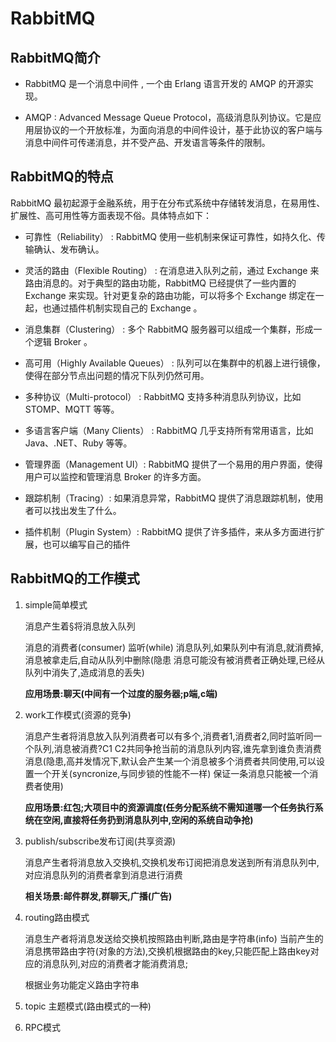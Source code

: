 # RabbitMQ

## RabbitMQ简介
 
  * RabbitMQ 是一个消息中间件 , 一个由 Erlang 语言开发的 AMQP 的开源实现。

  * AMQP : Advanced Message Queue Protocol，高级消息队列协议。它是应用层协议的一个开放标准，为面向消息的中间件设计，基于此协议的客户端与消息中间件可传递消息，并不受产品、开发语言等条件的限制。


## RabbitMQ的特点

RabbitMQ 最初起源于金融系统，用于在分布式系统中存储转发消息，在易用性、扩展性、高可用性等方面表现不俗。具体特点如下：

  * 可靠性（Reliability） : RabbitMQ 使用一些机制来保证可靠性，如持久化、传输确认、发布确认。
  
  * 灵活的路由（Flexible Routing） : 在消息进入队列之前，通过 Exchange 来路由消息的。对于典型的路由功能，RabbitMQ 已经提供了一些内置的 Exchange 来实现。针对更复杂的路由功能，可以将多个 Exchange 绑定在一起，也通过插件机制实现自己的 Exchange 。

  * 消息集群（Clustering） : 多个 RabbitMQ 服务器可以组成一个集群，形成一个逻辑 Broker 。

  * 高可用（Highly Available Queues） : 队列可以在集群中的机器上进行镜像，使得在部分节点出问题的情况下队列仍然可用。

  * 多种协议（Multi-protocol） : RabbitMQ 支持多种消息队列协议，比如 STOMP、MQTT 等等。

  * 多语言客户端（Many Clients） : RabbitMQ 几乎支持所有常用语言，比如 Java、.NET、Ruby 等等。

  * 管理界面（Management UI）: RabbitMQ 提供了一个易用的用户界面，使得用户可以监控和管理消息 Broker 的许多方面。

  * 跟踪机制（Tracing）: 如果消息异常，RabbitMQ 提供了消息跟踪机制，使用者可以找出发生了什么。
  
  * 插件机制（Plugin System）: RabbitMQ 提供了许多插件，来从多方面进行扩展，也可以编写自己的插件


## RabbitMQ的工作模式

   1. simple简单模式

      消息产生着§将消息放入队列
      
      消息的消费者(consumer) 监听(while) 消息队列,如果队列中有消息,就消费掉,消息被拿走后,自动从队列中删除(隐患 消息可能没有被消费者正确处理,已经从队列中消失了,造成消息的丢失)
      
      **应用场景:聊天(中间有一个过度的服务器;p端,c端)**
      
      
   2. work工作模式(资源的竞争)

      消息产生者将消息放入队列消费者可以有多个,消费者1,消费者2,同时监听同一个队列,消息被消费?C1 C2共同争抢当前的消息队列内容,谁先拿到谁负责消费消息(隐患,高并发情况下,默认会产生某一个消息被多个消费者共同使用,可以设置一个开关(syncronize,与同步锁的性能不一样) 保证一条消息只能被一个消费者使用)
      
      **应用场景:红包;大项目中的资源调度(任务分配系统不需知道哪一个任务执行系统在空闲,直接将任务扔到消息队列中,空闲的系统自动争抢)**
      
   3. publish/subscribe发布订阅(共享资源)

      消息产生者将消息放入交换机,交换机发布订阅把消息发送到所有消息队列中,对应消息队列的消费者拿到消息进行消费
         
      **相关场景:邮件群发,群聊天,广播(广告)**
     
   4. routing路由模式


      消息生产者将消息发送给交换机按照路由判断,路由是字符串(info) 当前产生的消息携带路由字符(对象的方法),交换机根据路由的key,只能匹配上路由key对应的消息队列,对应的消费者才能消费消息;

      根据业务功能定义路由字符串


   5. topic 主题模式(路由模式的一种)
   
   
   
   6. RPC模式
